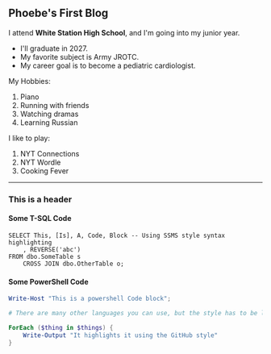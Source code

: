 ## Phoebe's First Blog

I attend **White Station High School**, and I'm going into my junior year.
- I'll graduate in 2027.
- My favorite subject is Army JROTC.
- My career goal is to become a pediatric cardiologist.

My Hobbies:
1. Piano
2. Running with friends
3. Watching dramas
4. Learning Russian

I like to play:
1. NYT Connections
2. NYT Wordle
3. Cooking Fever

---

### This is a header

#### Some T-SQL Code

```tsql
SELECT This, [Is], A, Code, Block -- Using SSMS style syntax highlighting
    , REVERSE('abc')
FROM dbo.SomeTable s
    CROSS JOIN dbo.OtherTable o;
```

#### Some PowerShell Code

```powershell
Write-Host "This is a powershell Code block";

# There are many other languages you can use, but the style has to be loaded first

ForEach ($thing in $things) {
    Write-Output "It highlights it using the GitHub style"
}
```
